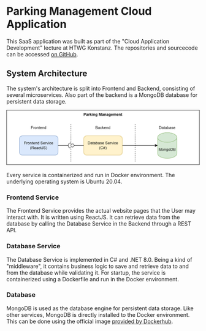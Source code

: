 # Parking Management Cloud Application

This SaaS application was built as part of the "Cloud Application Development" lecture at HTWG Konstanz.
The repositories and sourcecode can be accessed [on GitHub](https://github.com/msi-cad-vw).

## System Architecture

The system's architecture is split into Frontend and Backend, consisting of several microservices.
Also part of the backend is a MongoDB database for persistent data storage.

![Architecture](architecture.png)

Every service is containerized and run in Docker environment.
The underlying operating system is Ubuntu 20.04.

### Frontend Service

The Frontend Service provides the actual website pages that the User may interact with.
It is written using ReactJS.
It can retrieve data from the database by calling the Database Service in the Backend through a REST API.

### Database Service

The Database Service is implemented in C# and .NET 8.0.
Being a kind of "middleware", it contains business logic to save and retrieve data to and from the database while validating it.
For startup, the service is containerized using a Dockerfile and run in the Docker environment.

### Database

MongoDB is used as the database engine for persistent data storage.
Like other services, MongoDB is directly installed to the Docker environment.
This can be done using the official image [provided by Dockerhub](https://hub.docker.com/r/mongodb/mongodb-community-server).